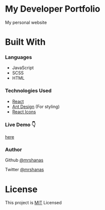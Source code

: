 # My Developer Portfolio

My personal website

# Built With

### Languages

- JavaScript
- SCSS
- HTML

### Technologies Used

- [React](https://reactjs.org)
- [Ant Design](https://ant.design) (For styling)
- [React Icons](https://react-icons.github.io/react-icons/)

### Live Demo 👇

[here](https://mrshanas.com)

### Author

Github [@mrshanas](https://github.com/mrshanas)

Twitter [@mrshanas](https://twitter.com/mrshanas)

# License

This project is [MIT](https://github.com/mrshanas/portfolio) Licensed
